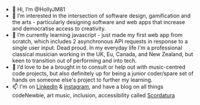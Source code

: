 - 👋 Hi, I’m @HollyJM81
- 👀 I’m interested in the intersection of software design, gamification and the arts - particularly designing software and web apps that increase and democratise access to creativity.   
- 🌱 I’m currently learning javascript - just made my first web app from scratch, which includes 2 asynchronous API requests in response to a single user input. Dead proud. 
In my everyday life I'm a professional classical musician working in the UK, Eu, Canada, and New Zealand, but keen to transition out of performing and into tech. 
- 💞️ I’d love to be a brought in to consult or help out with music-centred code projects, but also definitely up for being a junior coder/spare set of hands 
on someone else's project to further my learning.
- 📫 I'm on [LinkedIn](https://www.linkedin.com/in/hollymathieson/) & [instagram](https://www.instagram.com/hollyjmathieson/), and have a blog on all things codeNewbie, art music, inclusion, 
accessibility called [Scordatura](https://www.scordatura.io/)

<!---
HollyJM81/HollyJM81 is a ✨ special ✨ repository because its `README.md` (this file) appears on your GitHub profile.
You can click the Preview link to take a look at your changes.
--->
